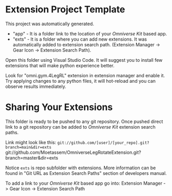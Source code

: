 # Extension Project Template

This project was automatically generated.

- "app" - It is a folder link to the location of your *Omniverse Kit* based app.
- "exts" - It is a folder where you can add new extensions. It was automatically added to extension search path. (Extension Manager -> Gear Icon -> Extension Search Path).

Open this folder using Visual Studio Code. It will suggest you to install few extensions that will make python experience better. 

Look for "omni.gym.4LegRL" extension in extension manager and enable it. Try applying changes to any python files, it will hot-reload and you can observe results immediately.

# Sharing Your Extensions

This folder is ready to be pushed to any git repository. Once pushed direct link to a git repository can be added to *Omniverse Kit* extension search paths. 

Link might look like this: `git://github.com/[user]/[your_repo].git?branch=main&dir=exts`
git://github.com/Moetassem/OmniverseLegRotateExtension.git?branch=master&dir=exts

Notice `exts` is repo subfolder with extensions. More information can be found in "Git URL as Extension Search Paths" section of developers manual.

To add a link to your *Omniverse Kit* based app go into: Extension Manager -> Gear Icon -> Extension Search Path

